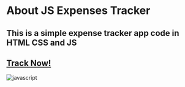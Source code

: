 # About JS Expenses Tracker
## This is a simple expense tracker app code in HTML CSS and JS
## [Track Now!](https://js-expense-tracker-app.netlify.app/)
![javascript](https://github.com/user-attachments/assets/22971d23-49f6-4132-9f3a-92c4bea4fbef)
